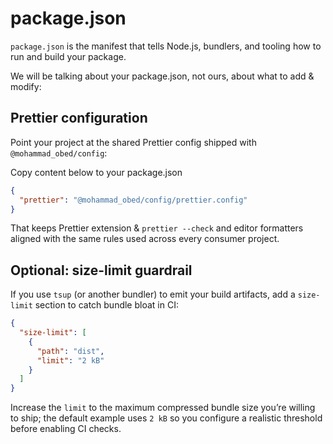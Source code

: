 # package.json

`package.json` is the manifest that tells Node.js, bundlers, and tooling how to run and build your package.

We will be talking about your package.json, not ours, about what to add & modify:

## Prettier configuration

Point your project at the shared Prettier config shipped with `@mohammad_obed/config`:

Copy content below to your package.json

```json
{
  "prettier": "@mohammad_obed/config/prettier.config"
}
```

That keeps Prettier extension & `prettier --check` and editor formatters aligned with the same rules used across every consumer project.

## Optional: size-limit guardrail

If you use `tsup` (or another bundler) to emit your build artifacts, add a `size-limit` section to catch bundle bloat in CI:

```json
{
  "size-limit": [
    {
      "path": "dist",
      "limit": "2 kB"
    }
  ]
}
```

Increase the `limit` to the maximum compressed bundle size you’re willing to ship; the default example uses `2 kB` so you configure a realistic threshold before enabling CI checks.
